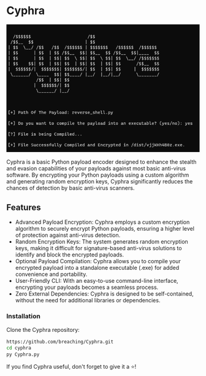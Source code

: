 # Cyphra

![Cyphra Logo](image/cyphra.png)

Cyphra is a basic Python payload encoder designed to enhance the stealth and evasion capabilities of your payloads against most basic anti-virus software. By encrypting your Python payloads using a custom algorithm and generating random encryption keys, Cyphra significantly reduces the chances of detection by basic anti-virus scanners.

## Features

- Advanced Payload Encryption: Cyphra employs a custom encryption algorithm to securely encrypt Python payloads, ensuring a higher level of protection against anti-virus detection.
- Random Encryption Keys: The system generates random encryption keys, making it difficult for signature-based anti-virus solutions to identify and block the encrypted payloads.
- Optional Payload Compilation: Cyphra allows you to compile your encrypted payload into a standalone executable (.exe) for added convenience and portability.
- User-Friendly CLI: With an easy-to-use command-line interface, encrypting your payloads becomes a seamless process.
- Zero External Dependencies: Cyphra is designed to be self-contained, without the need for additional libraries or dependencies.

### Installation

Clone the Cyphra repository:

   ```bash
   https://github.com/breaching/Cyphra.git
   cd cyphra
   py Cyphra.py
   ```

If you find Cyphra useful, don't forget to give it a ⭐️!
